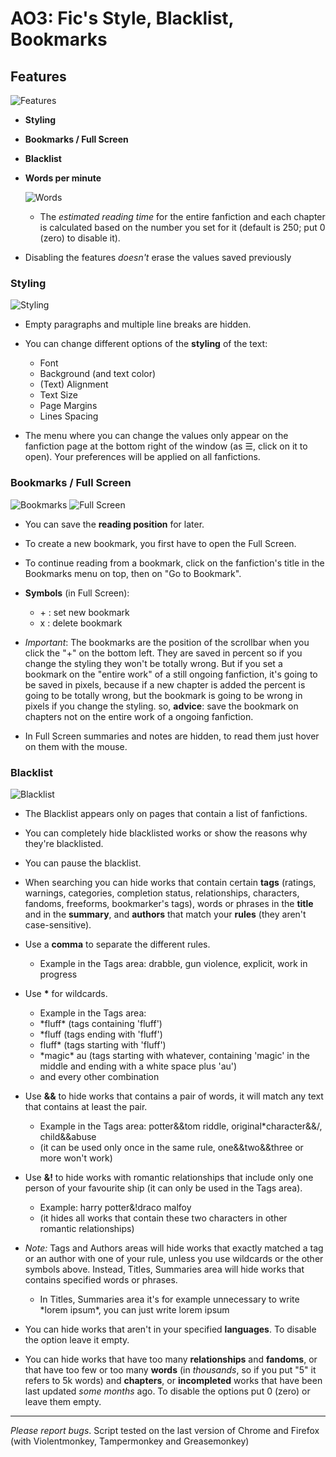 # AO3: Fic's Style, Blacklist, Bookmarks

## Features
![Features](https://i.imgur.com/6RYzF0q.png)

- **Styling**
- **Bookmarks / Full Screen**
- **Blacklist**
- **Words per minute**

   ![Words](https://i.imgur.com/LR7aTNM.png)
   - The *estimated reading time* for the entire fanfiction and each chapter is calculated based on the number you set for it (default is 250; put 0 (zero) to disable it).
 
- Disabling the features *doesn't* erase the values saved previously


### Styling
![Styling](https://i.imgur.com/R9c53Al.png)

- Empty paragraphs and multiple line breaks are hidden.
- You can change different options of the **styling** of the text:
   - Font
   - Background (and text color)
   - (Text) Alignment
   - Text Size
   - Page Margins
   - Lines Spacing
 
- The menu where you can change the values only appear on the fanfiction page at the bottom right of the window (as &#9776;, click on it to open). Your preferences will be applied on all fanfictions.


### Bookmarks / Full Screen
![Bookmarks](https://i.imgur.com/qOKKLxC.png)
![Full Screen](https://i.imgur.com/lWckT7K.png)

- You can save the **reading position** for later.
- To create a new bookmark, you first have to open the Full Screen.
- To continue reading from a bookmark, click on the fanfiction's title in the Bookmarks menu on top, then on "Go to Bookmark".
- **Symbols** (in Full Screen):
   - \+ : set new bookmark
   - x : delete bookmark
 
- *Important*: The bookmarks are the position of the scrollbar when you click the "+" on the bottom left. They are saved in percent so if you change the styling they won't be totally wrong. But if you set a bookmark on the "entire work" of a still ongoing fanfiction, it's going to be saved in pixels, because if a new chapter is added the percent is going to be totally wrong, but the bookmark is going to be wrong in pixels if you change the styling. so, **advice**: save the bookmark on chapters not on the entire work of a ongoing fanfiction.
- In Full Screen summaries and notes are hidden, to read them just hover on them with the mouse.


### Blacklist
![Blacklist](https://i.imgur.com/1yuSXJv.png)

- The Blacklist appears only on pages that contain a list of fanfictions.
- You can completely hide blacklisted works or show the reasons why they're blacklisted.
- You can pause the blacklist.
- When searching you can hide works that contain certain **tags** (ratings, warnings, categories, completion status, relationships, characters, fandoms, freeforms, bookmarker's tags), words or phrases in the **title** and in the **summary**, and **authors** that match your **rules** (they aren't case-sensitive).
- Use a **comma** to separate the different rules.
   - Example in the Tags area: drabble, gun violence, explicit, work in progress
 
- Use **\*** for wildcards.
   - Example in the Tags area:
   - \*fluff\* (tags containing 'fluff')
   - \*fluff (tags ending with 'fluff')
   - fluff\* (tags starting with 'fluff')
   - \*magic\* au (tags starting with whatever, containing 'magic' in the middle and ending with a white space plus 'au')
   - and every other combination
 
- Use **&&** to hide works that contains a pair of words, it will match any text that contains at least the pair.
   - Example in the Tags area: potter&&tom riddle, original\*character&&/, child&&abuse
   - (it can be used only once in the same rule, one&&two&&three or more won't work)
 
- Use **&!** to hide works with romantic relationships that include only one person of your favourite ship (it can only be used in the Tags area).
   - Example: harry potter&!draco malfoy
   - (it hides all works that contain these two characters in other romantic relationships)
 
- *Note:* Tags and Authors areas will hide works that exactly matched a tag or an author with one of your rule, unless you use wildcards or the other symbols above. Instead, Titles, Summaries area will hide works that contains specified words or phrases.
   - In Titles, Summaries area it's for example unnecessary to write \*lorem ipsum\*, you can just write lorem ipsum
 
- You can hide works that aren't in your specified **languages**. To disable the option leave it empty.
- You can hide works that have too many **relationships** and **fandoms**, or that have too few or too many **words** (in *thousands*, so if you put "5" it refers to 5k words) and **chapters**, or **incompleted** works that have been last updated *some months* ago. To disable the options put 0 (zero) or leave them empty.

---

*Please report bugs*. Script tested on the last version of Chrome and Firefox (with Violentmonkey, Tampermonkey and Greasemonkey)